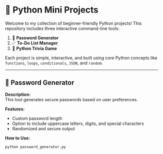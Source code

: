 # 🐍 Python Mini Projects

Welcome to my collection of beginner-friendly Python projects! This repository includes three interactive command-line tools:

1. 🔐 **Password Generator**
2. ✅ **To-Do List Manager**
3. 🧠 **Python Trivia Game**

Each project is simple, interactive, and built using core Python concepts like `functions`, `loops`, `conditionals`, `JSON`, and `random`.

---

## 🔐 Password Generator

**Description:**  
This tool generates secure passwords based on user preferences.

**Features:**
- Custom password length
- Option to include uppercase letters, digits, and special characters
- Randomized and secure output

**How to Use:**
```bash
python password_generator.py
